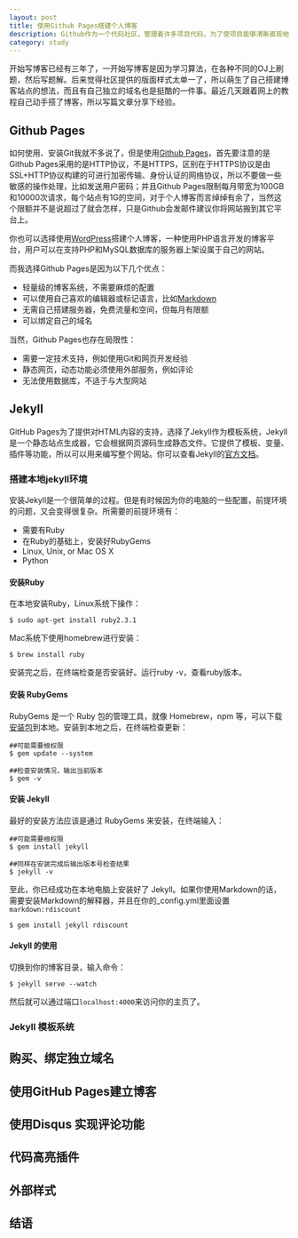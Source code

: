 ```yaml
---
layout: post
title: 使用Github Pages搭建个人博客
description: Github作为一个代码社区，管理着许多项目代码，为了使项目能够清晰直观地呈现给别人，介绍文档是不可或缺的，甚至有时需要一个完整的文档站。而Github Pages就是提供给用户用于介绍托管在Github上的项目，并且使用它可以很方便的建立自己的独立博客，并且免费。
category: study
---
```


开始写博客已经有三年了，一开始写博客是因为学习算法，在各种不同的OJ上刷题，然后写题解。后来觉得社区提供的版面样式太单一了，所以萌生了自己搭建博客站点的想法，而且有自己独立的域名也是挺酷的一件事。最近几天跟着网上的教程自己动手搭了博客，所以写篇文章分享下经验。

## Github Pages
如何使用、安装Git我就不多说了，但是使用[Github Pages][]，首先要注意的是Github Pages采用的是HTTP协议，不是HTTPS，区别在于HTTPS协议是由SSL+HTTP协议构建的可进行加密传输、身份认证的网络协议，所以不要做一些敏感的操作处理，比如发送用户密码；并且Github Pages限制每月带宽为100GB和10000次请求，每个站点有1G的空间，对于个人博客而言绰绰有余了，当然这个限额并不是说超过了就会怎样，只是Github会发邮件建议你将网站搬到其它平台上。

你也可以选择使用[WordPress][]搭建个人博客，一种使用PHP语言开发的博客平台，用户可以在支持PHP和MySQL数据库的服务器上架设属于自己的网站。

而我选择Github Pages是因为以下几个优点：

* 轻量级的博客系统，不需要麻烦的配置
* 可以使用自己喜欢的编辑器或标记语言，比如[Markdown][]
* 无需自己搭建服务器，免费流量和空间，但每月有限额
* 可以绑定自己的域名

当然，Github Pages也存在局限性：

* 需要一定技术支持，例如使用Git和网页开发经验
* 静态网页，动态功能必须使用外部服务，例如评论
* 无法使用数据库，不适于与大型网站

## Jekyll
GitHub Pages为了提供对HTML内容的支持，选择了Jekyll作为模板系统，Jekyll是一个静态站点生成器，它会根据网页源码生成静态文件。它提供了模板、变量、插件等功能，所以可以用来编写整个网站。你可以查看Jekyll的[官方文档](http://jekyllrb.com/docs/configuration/)。

### 搭建本地jekyll环境

安装Jekyll是一个很简单的过程。但是有时候因为你的电脑的一些配置，前提环境的问题，又会变得很复杂。所需要的前提环境有：

* 需要有Ruby
* 在Ruby的基础上，安装好RubyGems
* Linux, Unix, or Mac OS X
* Python

#### 安装Ruby

在本地安装Ruby，Linux系统下操作：

	$ sudo apt-get install ruby2.3.1

Mac系统下使用homebrew进行安装：
		
	$ brew install ruby

安装完之后，在终端检查是否安装好。运行ruby -v，查看ruby版本。

#### 安装 RubyGems

RubyGems 是一个 Ruby 包的管理工具，就像 Homebrew，npm 等，可以下载 [安装包](https://rubygems.org/pages/download)到本地。安装到本地之后，在终端检查更新：

	##可能需要根权限
	$ gem update --system

	##检查安装情况，输出当前版本
	$ gem -v

#### 安装 Jekyll

最好的安装方法应该是通过 RubyGems 来安装，在终端输入：

	##可能需要根权限
	$ gem install jekyll
	
	##同样在安装完成后输出版本号检查结果
	$ jekyll -v

至此，你已经成功在本地电脑上安装好了 Jekyll。如果你使用Markdown的话，需要安装Markdown的解释器，并且在你的_config.yml里面设置`markdown:rdiscount`

	$ gem install jekyll rdiscount

#### Jekyll 的使用

切换到你的博客目录，输入命令：

	$ jekyll serve --watch

然后就可以通过端口`localhost:4000`来访问你的主页了。

### Jekyll 模板系统

## 购买、绑定独立域名

## 使用GitHub Pages建立博客

## 使用Disqus 实现评论功能

## 代码高亮插件

## 外部样式

## 结语






[Github Pages]: http://pages.github.com/ "Github Pages"
[WordPress]: https://cn.wordpress.org/ "WordPress"
[Markdown]: https://maxiang.io/ "Markdown"

